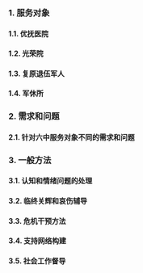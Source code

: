 ### 1. 服务对象
#### 1.1. 优抚医院
#### 1.2. 光荣院
#### 1.3. 复原退伍军人
#### 1.4. 军休所

### 2. 需求和问题
#### 2.1. 针对六中服务对象不同的需求和问题

### 3. 一般方法
#### 3.1. 认知和情绪问题的处理
#### 3.2. 临终关辉和哀伤辅导
#### 3.3. 危机干预方法
#### 3.4. 支持网络构建
#### 3.5. 社会工作督导

